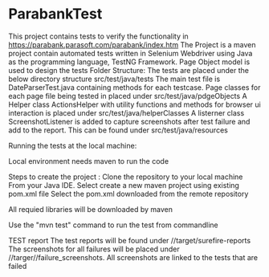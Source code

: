 # ParabankTest
This project contains tests to verify the functionality in https://parabank.parasoft.com/parabank/index.htm
The Project is a maven project contain automated tests written in Selenium Webdriver using Java as the programming language, TestNG Framework.
Page Object model is used to design the tests
Folder Structure:
The tests are placed under the below directory structure src/test/java/tests
The main test file is DateParserTest.java containing methods for each testcase.
Page classes for each page file being tested in placed under src/test/java/pdgeObjects
A Helper class ActionsHelper with utility functions and methods for browser ui interaction is placed under src/test/java/helperClasses
A listerner class ScreenshotListener is added to capture screenshots after test failure and add to the report. This can be found under src/test/java/resources

Running the tests at the local machine:

Local environment needs maven to run the code

Steps to create the project :
Clone the repository to your local machine From your Java IDE.
Select create a new maven project using existing pom.xml file 
Select the pom.xml downloaded from the remote repository

All requied libraries will be downloaded by maven

Use the "mvn test" command to run the test from commandline 

TEST report
The test reports will be found under //target/surefire-reports
The screenshots for all failures will be placed under //targer//failure_screenshots. All screenshots are linked to the tests that are failed
